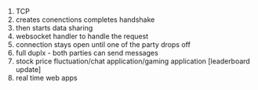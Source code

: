 1. TCP
2. creates conenctions completes handshake
3. then starts data sharing
4. websocket handler to handle the request
5. connection stays open until one of the party drops off
6. full duplx - both parties can send messages
7. stock price fluctuation/chat application/gaming application [leaderboard update]
8. real time web apps
